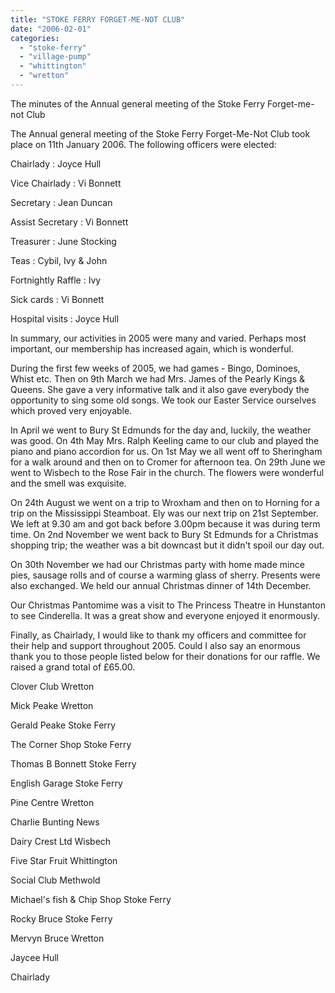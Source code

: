 ```yaml
---
title: "STOKE FERRY FORGET-ME-NOT CLUB"
date: "2006-02-01"
categories: 
  - "stoke-ferry"
  - "village-pump"
  - "whittington"
  - "wretton"
---
```


The minutes of the Annual general meeting of the Stoke Ferry Forget-me-not Club

The Annual general meeting of the Stoke Ferry Forget-Me-Not Club took place on 11th January 2006. The following officers were elected:

Chairlady : Joyce Hull

Vice Chairlady : Vi Bonnett

Secretary : Jean Duncan

Assist Secretary : Vi Bonnett

Treasurer : June Stocking

Teas : Cybil, Ivy & John

Fortnightly Raffle : Ivy

Sick cards : Vi Bonnett

Hospital visits : Joyce Hull

In summary, our activities in 2005 were many and varied. Perhaps most important, our membership has increased again, which is wonderful.

During the first few weeks of 2005, we had games - Bingo, Dominoes, Whist etc. Then on 9th March we had Mrs. James of the Pearly Kings & Queens. She gave a very informative talk and it also gave everybody the opportunity to sing some old songs. We took our Easter Service ourselves which proved very enjoyable.

In April we went to Bury St Edmunds for the day and, luckily, the weather was good. On 4th May Mrs. Ralph Keeling came to our club and played the piano and piano accordion for us. On 1st May we all went off to Sheringham for a walk around and then on to Cromer for afternoon tea. On 29th June we went to Wisbech to the Rose Fair in the church. The flowers were wonderful and the smell was exquisite.

On 24th August we went on a trip to Wroxham and then on to Horning for a trip on the Mississippi Steamboat. Ely was our next trip on 21st September. We left at 9.30 am and got back before 3.00pm because it was during term time. On 2nd November we went back to Bury St Edmunds for a Christmas shopping trip; the weather was a bit downcast but it didn't spoil our day out.

On 30th November we had our Christmas party with home made mince pies, sausage rolls and of course a warming glass of sherry. Presents were also exchanged. We held our annual Christmas dinner of 14th December.

Our Christmas Pantomime was a visit to The Princess Theatre in Hunstanton to see Cinderella. It was a great show and everyone enjoyed it enormously.

Finally, as Chairlady, I would like to thank my officers and committee for their help and support throughout 2005. Could I also say an enormous thank you to those people listed below for their donations for our raffle. We raised a grand total of £65.00.

Clover Club Wretton

Mick Peake Wretton

Gerald Peake Stoke Ferry

The Corner Shop Stoke Ferry

Thomas B Bonnett Stoke Ferry

English Garage Stoke Ferry

Pine Centre Wretton

Charlie Bunting News

Dairy Crest Ltd Wisbech

Five Star Fruit Whittington

Social Club Methwold

Michael's fish & Chip Shop Stoke Ferry

Rocky Bruce Stoke Ferry

Mervyn Bruce Wretton

Jaycee Hull

Chairlady
